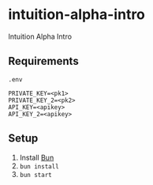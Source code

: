 # intuition-alpha-intro
Intuition Alpha Intro

## Requirements

`.env`
```
PRIVATE_KEY=<pk1>
PRIVATE_KEY_2=<pk2>
API_KEY=<apikey>
API_KEY_2=<apikey>
```

## Setup

1. Install [Bun](bun.sh)
2. `bun install`
3. `bun start`
